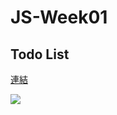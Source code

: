 # JS-Week01

## Todo List

[連結](https://kaychen1994.github.io/JS-Week01/index.html)

![](https://i.imgur.com/dLMn3Kc.png)